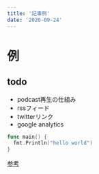 ```yaml
---
title: '記事例'
date: '2020-09-24'
---
```


# 例

## todo

- podcast再生の仕組み
- rssフィード
- twitterリンク
- google analytics

```go
func main() {
  fmt.Println("hello world")
}
```

[参考](https://nextjs.org/learn/basics/create-nextjs-app?utm_source=next-site&utm_medium=nav-cta&utm_campaign=next-website)

